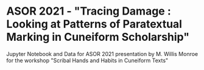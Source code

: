 # ASOR 2021 - "Tracing Damage : Looking at Patterns of Paratextual Marking in Cuneiform Scholarship"
Jupyter Notebook and Data for ASOR 2021 presentation by M. Willis Monroe for the workshop "Scribal Hands and Habits in Cuneiform Texts"
